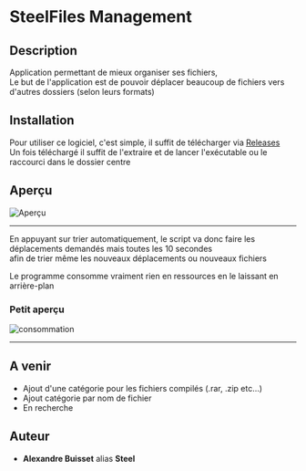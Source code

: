 # SteelFiles Management

## Description

Application permettant de mieux organiser ses fichiers,  
Le but de l'application est de pouvoir déplacer beaucoup de fichiers vers d'autres dossiers (selon leurs formats)


## Installation

Pour utiliser ce logiciel, c'est simple, il suffit de télécharger via [Releases](https://github.com/Steelataure/SteelFiles-Management/releases/tag/Steelfiles-Management)  
Un fois téléchargé il suffit de l'extraire et de lancer l'exécutable ou le raccourci dans le dossier centre  

## Aperçu

![Aperçu](https://github.com/Steelataure/SteelFiles-Management/blob/start/assets/apercu.PNG 'SteelFiles Management')

***

En appuyant sur trier automatiquement, le script va donc faire les déplacements demandés mais toutes les 10 secondes  
afin de trier même les nouveaux déplacements ou nouveaux fichiers

Le programme consomme vraiment rien en ressources en le laissant en arrière-plan 

### **Petit aperçu**
![consommation](https://github.com/Steelataure/SteelFiles-Management/blob/start/assets/consommation.PNG)

***

## A venir

* Ajout d'une catégorie pour les fichiers compilés (.rar, .zip etc...)
* Ajout catégorie par nom de fichier
* En recherche


## Auteur

* **Alexandre Buisset** alias **Steel**

